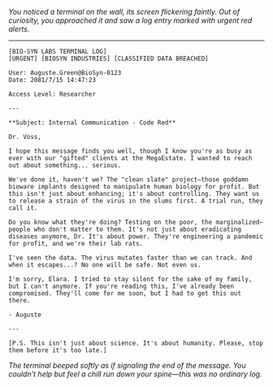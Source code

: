*You noticed a terminal on the wall, its screen flickering faintly. Out of curiosity, you approached it and saw a log entry marked with urgent red alerts.*

---

```
[BIO-SYN LABS TERMINAL LOG]
[URGENT] [BIOSYN INDUSTRIES] [CLASSIFIED DATA BREACHED]

User: Auguste.Green@BioSyn-0123
Date: 2081/7/15 14:47:23

Access Level: Researcher

---

**Subject: Internal Communication - Code Red**

Dr. Voss,

I hope this message finds you well, though I know you're as busy as ever with our "gifted" clients at the MegaEstate. I wanted to reach out about something... serious.

We've done it, haven't we? The "clean slate" project—those goddamn bioware implants designed to manipulate human biology for profit. But this isn't just about enhancing; it's about controlling. They want us to release a strain of the virus in the slums first. A trial run, they call it.

Do you know what they're doing? Testing on the poor, the marginalized—people who don't matter to them. It's not just about eradicating diseases anymore, Dr. It's about power. They're engineering a pandemic for profit, and we're their lab rats.

I've seen the data. The virus mutates faster than we can track. And when it escapes...? No one will be safe. Not even us.

I'm sorry, Elara. I tried to stay silent for the sake of my family, but I can't anymore. If you're reading this, I've already been compromised. They'll come for me soon, but I had to get this out there.

- Auguste

---

[P.S. This isn't just about science. It's about humanity. Please, stop them before it's too late.]

```

*The terminal beeped softly as if signaling the end of the message. You couldn’t help but feel a chill run down your spine—this was no ordinary log.*